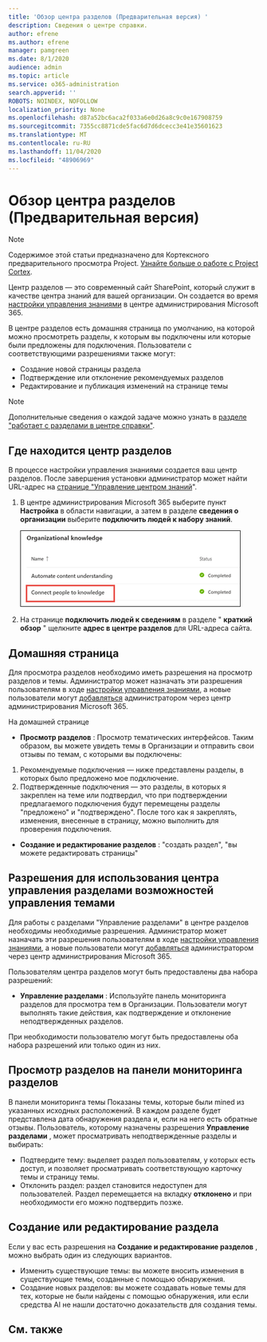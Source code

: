 ```yaml
---
title: 'Обзор центра разделов (Предварительная версия) '
description: Сведения о центре справки.
author: efrene
ms.author: efrene
manager: pamgreen
ms.date: 8/1/2020
audience: admin
ms.topic: article
ms.service: o365-administration
search.appverid: ''
ROBOTS: NOINDEX, NOFOLLOW
localization_priority: None
ms.openlocfilehash: d87a52bc6aca2f033a6e0d26a8c9c0e167908759
ms.sourcegitcommit: 7355cc8871cde5fac6d7d6dcecc3e41e35601623
ms.translationtype: MT
ms.contentlocale: ru-RU
ms.lasthandoff: 11/04/2020
ms.locfileid: "48906969"
---
```

# <a name="topic-center-overview-preview"></a>Обзор центра разделов (Предварительная версия)

> [!Note] 
> Содержимое этой статьи предназначено для Кортексного предварительного просмотра Project. [Узнайте больше о работе с Project Cortex](https://aka.ms/projectcortex).

Центр разделов — это современный сайт SharePoint, который служит в качестве центра знаний для вашей организации. Он создается во время [настройки управления знаниями](set-up-knowledge-network.md) в центре администрирования Microsoft 365.

В центре разделов есть домашняя страница по умолчанию, на которой можно просмотреть разделы, к которым вы подключены или которые были предложены для подключения. Пользователи с соответствующими разрешениями также могут:

- Создание новой страницы раздела
- Подтверждение или отклонение рекомендуемых разделов
- Редактирование и публикация изменений на странице темы

> [!Note] 
> Дополнительные сведения о каждой задаче можно узнать в [разделе "работает с разделами в центре справки"](work-with-topics.md).

## <a name="where-is-the-topic-center"></a>Где находится центр разделов

В процессе настройки управления знаниями создается ваш центр разделов. После завершения установки администратор может найти URL-адрес на [странице "Управление центром знаний](manage-knowledge-network.md)".

1. В центре администрирования Microsoft 365 выберите пункт **Настройка** в области навигации, а затем в разделе **сведения о организации** выберите **подключить людей к набору знаний**.

   ![Подключение пользователей к базе знаний](../media/content-understanding/manage-connect-people-to-knowledge.png) </br>

2. На странице **подключить людей к сведениям** в разделе " **краткий обзор** " щелкните **адрес в центре разделов** для URL-адреса сайта.

## <a name="home-page"></a>Домашняя страница

Для просмотра разделов необходимо иметь разрешения на просмотр разделов и темы. Администратор может назначать эти разрешения пользователям в ходе [настройки управления знаниями](set-up-knowledge-network.md), а новые пользователи могут [добавляться](give-user-permissions-to-the-topic-center.md) администратором через центр администрирования Microsoft 365.

На домашней странице 
- **Просмотр разделов** : Просмотр тематических интерфейсов. Таким образом, вы можете увидеть темы в Организации и отправить свои отзывы по темам, с которыми вы подключены:
1. Рекомендуемые подключения — ниже представлены разделы, в которых было предложено мое подключение.
2. Подтвержденные подключения — это разделы, в которых я закреплен на теме или подтвердил, что при подтверждении предлагаемого подключения будут перемещены разделы "предложено" и "подтверждено".
После того как я закреплять, изменения, внесенные в страницу, можно выполнить для проверения подключения.

- **Создание и редактирование разделов** : "создать раздел", "вы можете редактировать страницы"


## <a name="permissions-to-use-the-manage-topics-capability-topic-center"></a>Разрешения для использования центра управления разделами возможностей управления темами

Для работы с разделами "Управление разделами" в центре разделов необходимы необходимые разрешения. Администратор может назначать эти разрешения пользователям в ходе [настройки управления знаниями](set-up-knowledge-network.md), а новые пользователи могут [добавляться](give-user-permissions-to-the-topic-center.md) администратором через центр администрирования Microsoft 365.

Пользователям центра разделов могут быть предоставлены два набора разрешений:

- **Управление разделами** : Используйте панель мониторинга разделов для просмотра тем в Организации. Пользователи могут выполнять такие действия, как подтверждение и отклонение неподтвержденных разделов.

При необходимости пользователю могут быть предоставлены оба набора разрешений или только один из них. 

## <a name="reviewing-topics-in-the-topic-dashboard"></a>Просмотр разделов на панели мониторинга разделов

В панели мониторинга темы Показаны темы, которые были mined из указанных исходных расположений. В каждом разделе будет представлена дата обнаружения раздела и, если на него есть обратные отзывы. Пользователь, которому назначены разрешения **Управление разделами** , может просматривать неподтвержденные разделы и выбирать:
- Подтвердите тему: выделяет раздел пользователям, у которых есть доступ, и позволяет просматривать соответствующую карточку темы и страницу темы.
- Отклонить раздел: раздел становится недоступен для пользователей. Раздел перемещается на вкладку **отклонено** и при необходимости его можно подтвердить позже.

## <a name="create-or-edit-a-topic"></a>Создание или редактирование раздела

Если у вас есть разрешения на **Создание и редактирование разделов** , можно выбрать один из следующих вариантов.

- Изменить существующие темы: вы можете вносить изменения в существующие темы, созданные с помощью обнаружения.
- Создание новых разделов: вы можете создавать новые темы для тех, которые не были найдены с помощью обнаружения, или если средства AI не нашли достаточно доказательств для создания темы.






## <a name="see-also"></a>См. также



  







